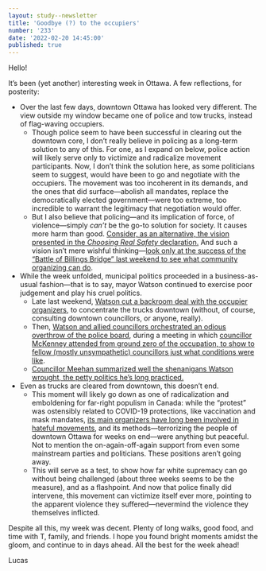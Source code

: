 ```yaml
---
layout: study--newsletter
title: 'Goodbye (?) to the occupiers'
number: '233'
date: '2022-02-20 14:45:00'
published: true
---
```


Hello!

It’s been (yet another) interesting week in Ottawa. A few reflections, for posterity:

- Over the last few days, downtown Ottawa has looked very different. The view outside my window became one of police and tow trucks, instead of flag-waving occupiers.
	- Though police seem to have been successful in clearing out the downtown core, I don’t really believe in policing as a long-term solution to any of this. For one, as I expand on below, police action will likely serve only to victimize and radicalize movement participants. Now, I don’t think the solution here, as some politicians seem to suggest, would have been to go and negotiate with the occupiers. The movement was too incoherent in its demands, and the ones that did surface—abolish all mandates, replace the democratically elected government—were too extreme, too incredible to warrant the legitimacy that negotiation would offer.
	- But I also believe that policing—and its implication of force, of violence—simply _can’t_ be the go-to solution for society. It causes more harm than good. [Consider, as an alternative, the vision presented in the _Choosing Real Safety_ declaration.](https://www.choosingrealsafety.com/declaration) And such a vision isn’t mere wishful thinking—[look only at the success of the “Battle of Billings Bridge” last weekend to see what community organizing can do](https://breachmedia.ca/the-battle-of-billings-bridge/).
- While the week unfolded, municipal politics proceeded in a business-as-usual fashion—that is to say, mayor Watson continued to exercise poor judgement and play his cruel politics.
	- Late last weekend, [Watson cut a backroom deal with the occupier organizers](https://globalnews.ca/news/8620500/watsons-backdoor-dealing-freedom-convoy-harmful-ottawa/), to concentrate the trucks downtown (without, of course, consulting downtown councillors, or anyone, really).
	- Then, [Watson and allied councillors orchestrated an odious overthrow of the police board](https://www.cbc.ca/news/canada/ottawa/police-chief-diane-deans-1.6354150), during a meeting in which [councillor McKenney attended from ground zero of the occupation, to show to fellow (mostly unsympathetic) councillors just what conditions were like](https://twitter.com/jleiper/status/1494065848004366336).
	- [Councillor Meehan summarized well the shenanigans Watson wrought, the petty politics he’s long practiced.](https://ottawacitizen.com/opinion/meehan-ottawa-mayor-jim-watsons-world-is-the-very-worst-of-politics)
- Even as trucks are cleared from downtown, this doesn’t end.
	- This moment will likely go down as one of radicalization and emboldening for far-right populism in Canada: while the “protest” was ostensibly related to COVID-19 protections, like vaccination and mask mandates, [its main organizers have long been involved in hateful movements](https://www.antihate.ca/the_freedom_convoy_is_nothing_but_a_vehicle_for_the_far_right), and its methods—terrorizing the people of downtown Ottawa for weeks on end—were anything but peaceful. Not to mention the on-again-off-again support from even some mainstream parties and politicians. These positions aren’t going away.
	- This will serve as a test, to show how far white supremacy can go without being challenged (about three weeks seems to be the measure), and as a flashpoint. And now that police finally did intervene, this movement can victimize itself ever more, pointing to the apparent violence they suffered—nevermind the violence they themselves inflicted.

Despite all this, my week was decent. Plenty of long walks, good food, and time with T, family, and friends. I hope you found bright moments amidst the gloom, and continue to in days ahead. All the best for the week ahead!

Lucas